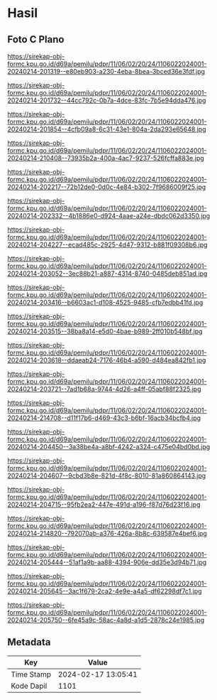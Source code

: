 # Hasil

## Foto C Plano

https://sirekap-obj-formc.kpu.go.id/d69a/pemilu/pdpr/11/06/02/20/24/1106022024001-20240214-201319--e80eb903-a230-4eba-8bea-3bced36e3fdf.jpg

https://sirekap-obj-formc.kpu.go.id/d69a/pemilu/pdpr/11/06/02/20/24/1106022024001-20240214-201732--44cc792c-0b7a-4dce-83fc-7b5e94dda476.jpg

https://sirekap-obj-formc.kpu.go.id/d69a/pemilu/pdpr/11/06/02/20/24/1106022024001-20240214-201854--4cfb09a8-6c31-43e1-804a-2da293e65648.jpg

https://sirekap-obj-formc.kpu.go.id/d69a/pemilu/pdpr/11/06/02/20/24/1106022024001-20240214-210408--73935b2a-400a-4ac7-9237-526fcffa883e.jpg

https://sirekap-obj-formc.kpu.go.id/d69a/pemilu/pdpr/11/06/02/20/24/1106022024001-20240214-202217--72b12de0-0d0c-4e84-b302-7f9686009f25.jpg

https://sirekap-obj-formc.kpu.go.id/d69a/pemilu/pdpr/11/06/02/20/24/1106022024001-20240214-202332--4b1886e0-d924-4aae-a24e-dbdc062d3350.jpg

https://sirekap-obj-formc.kpu.go.id/d69a/pemilu/pdpr/11/06/02/20/24/1106022024001-20240214-204227--ecad485c-2925-4d47-9312-b881f09308b6.jpg

https://sirekap-obj-formc.kpu.go.id/d69a/pemilu/pdpr/11/06/02/20/24/1106022024001-20240214-203052--3ec88b21-a887-4314-8740-0485deb851ad.jpg

https://sirekap-obj-formc.kpu.go.id/d69a/pemilu/pdpr/11/06/02/20/24/1106022024001-20240214-203416--b6603ac1-d108-4525-9485-cfb7edbb41fd.jpg

https://sirekap-obj-formc.kpu.go.id/d69a/pemilu/pdpr/11/06/02/20/24/1106022024001-20240214-203515--38ba8a14-e5d0-4bae-b989-2ff010b548bf.jpg

https://sirekap-obj-formc.kpu.go.id/d69a/pemilu/pdpr/11/06/02/20/24/1106022024001-20240214-203618--ddaeab24-7176-46b4-a590-d484ea842fb1.jpg

https://sirekap-obj-formc.kpu.go.id/d69a/pemilu/pdpr/11/06/02/20/24/1106022024001-20240214-203721--7ad1b68a-9744-4d26-a4ff-05abf88f2325.jpg

https://sirekap-obj-formc.kpu.go.id/d69a/pemilu/pdpr/11/06/02/20/24/1106022024001-20240214-214708--d11f17b6-d469-43c3-b6bf-16acb34bcfb4.jpg

https://sirekap-obj-formc.kpu.go.id/d69a/pemilu/pdpr/11/06/02/20/24/1106022024001-20240214-204450--3a38be4a-a8bf-4242-a324-c475e04bd0bd.jpg

https://sirekap-obj-formc.kpu.go.id/d69a/pemilu/pdpr/11/06/02/20/24/1106022024001-20240214-204607--9cbd3b8e-821d-4f8c-8010-81a860864143.jpg

https://sirekap-obj-formc.kpu.go.id/d69a/pemilu/pdpr/11/06/02/20/24/1106022024001-20240214-204715--95fb2ea2-447e-491d-a196-f87d76d23f16.jpg

https://sirekap-obj-formc.kpu.go.id/d69a/pemilu/pdpr/11/06/02/20/24/1106022024001-20240214-214820--792070ab-a376-426a-8b8c-639587e4bef6.jpg

https://sirekap-obj-formc.kpu.go.id/d69a/pemilu/pdpr/11/06/02/20/24/1106022024001-20240214-205444--51af1a9b-aa88-4394-906e-dd35e3d94b71.jpg

https://sirekap-obj-formc.kpu.go.id/d69a/pemilu/pdpr/11/06/02/20/24/1106022024001-20240214-205645--3ac1f679-2ca2-4e9e-a4a5-df62298df7c1.jpg

https://sirekap-obj-formc.kpu.go.id/d69a/pemilu/pdpr/11/06/02/20/24/1106022024001-20240214-205750--6fe45a9c-58ac-4a8d-a1d5-2878c24e1985.jpg


## Metadata

| Key        | Value               |
| ---------- | ------------------- |
| Time Stamp | 2024-02-17 13:05:41 |
| Kode Dapil | 1101                |



